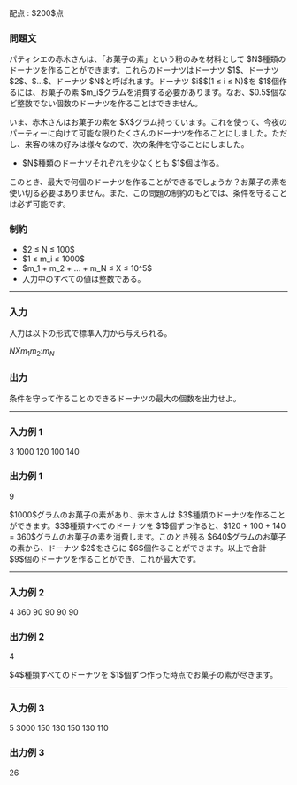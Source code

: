 
<div>

<span>

<span>

<p>
配点 : $200$点
</p>

<div>

<section>

### **問題文**

<p>
パティシエの赤木さんは、「お菓子の素」という粉のみを材料として $N$種類のドーナツを作ることができます。これらのドーナツはドーナツ $1$、ドーナツ $2$、$...$、ドーナツ $N$と呼ばれます。ドーナツ $i$$(1 ≤ i ≤ N)$を $1$個作るには、お菓子の素 $m_i$グラムを消費する必要があります。なお、$0.5$個など整数でない個数のドーナツを作ることはできません。
</p>

<p>
いま、赤木さんはお菓子の素を $X$グラム持っています。これを使って、今夜のパーティーに向けて可能な限りたくさんのドーナツを作ることにしました。ただし、来客の味の好みは様々なので、次の条件を守ることにしました。
</p>

<ul>

<li>
$N$種類のドーナツそれぞれを少なくとも $1$個は作る。
</li>

</ul>

<p>
このとき、最大で何個のドーナツを作ることができるでしょうか？お菓子の素を使い切る必要はありません。また、この問題の制約のもとでは、条件を守ることは必ず可能です。
</p>

</section>

</div>

<div>

<section>

### **制約**

<ul>

<li>
$2 ≤ N ≤ 100$
</li>

<li>
$1 ≤ m_i ≤ 1000$
</li>

<li>
$m_1 + m_2 + ... + m_N ≤ X ≤ 10^5$
</li>

<li>
入力中のすべての値は整数である。
</li>

</ul>

</section>

</div>

---

<div>

<div>

<section>

### **入力**

<p>
入力は以下の形式で標準入力から与えられる。
</p>

<div>

$N$$X$$m_1$$m_2$$:$$m_N$
</div>

</section>

</div>

<div>

<section>

### **出力**

<p>
条件を守って作ることのできるドーナツの最大の個数を出力せよ。
</p>

</section>

</div>

</div>

---

<div>

<section>

### **入力例 1**

<div>

3 1000
120
100
140

</div>

</section>

</div>

<div>

<section>

### **出力例 1**

<div>

9

</div>

<p>
$1000$グラムのお菓子の素があり、赤木さんは $3$種類のドーナツを作ることができます。$3$種類すべてのドーナツを $1$個ずつ作ると、$120 + 100 + 140 = 360$グラムのお菓子の素を消費します。このとき残る $640$グラムのお菓子の素から、ドーナツ $2$をさらに $6$個作ることができます。以上で合計 $9$個のドーナツを作ることができ、これが最大です。
</p>

</section>

</div>

---

<div>

<section>

### **入力例 2**

<div>

4 360
90
90
90
90

</div>

</section>

</div>

<div>

<section>

### **出力例 2**

<div>

4

</div>

<p>
$4$種類すべてのドーナツを $1$個ずつ作った時点でお菓子の素が尽きます。
</p>

</section>

</div>

---

<div>

<section>

### **入力例 3**

<div>

5 3000
150
130
150
130
110

</div>

</section>

</div>

<div>

<section>

### **出力例 3**

<div>

26

</div>

</section>

</div>

</span>

</span>

</div>
